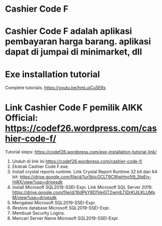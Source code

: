 # Cashier Code F
Cashier Code F adalah aplikasi pembayaran harga barang. aplikasi dapat di jumpai di minimarket, dll
=================================================================================================
Exe installation tutorial
=========================
Complete tutorials: https://youtu.be/hmLuiCu5ERs

Link Cashier Code F pemilik AIKK Official:
https://codef26.wordpress.com/cashier-code-f/
================================================================================================
Tutorial steps: https://codef26.wordpress.com/exe-installation-tutorial-link/

1. Unduh di link ini https://codef26.wordpress.com/cashier-code-f/
2. Ekstrak Cashier Code F.exe.
3. Install crystal reports runtime.
Link Crystal Report Runtime 32 bit dan 64 bit:
https://drive.google.com/file/d/1ur5bjcGCLT9CWwHno1t9_3IqEiy-HjRX/view?usp=drivesdk
4. Install Microsoft SQL2019-SSEI-Expr.
Link Microsoft SQL Server 2019:
https://drive.google.com/file/d/16dPkY8D1VejGT2wmlLTIDrKUlLKLUMsM/view?usp=drivesdk
5. Mengatasi Microsoft SQL2019-SSEI-Expr.
6. Restore database Microsoft SQL2019-SSEI-Expr.
7. Membuat Security Logins.
8. Mencari Server Name Microsoft SQL2019-SSEI-Expr.
